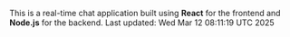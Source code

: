 This is a real-time chat application built using **React** for the frontend and **Node.js** for the backend.
Last updated: Wed Mar 12 08:11:19 UTC 2025
